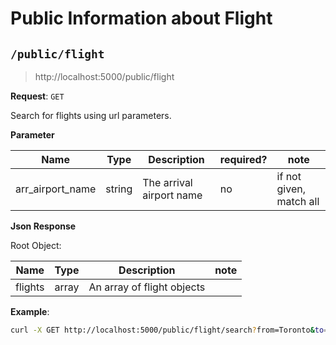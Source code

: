 # Public Information about Flight

## `/public/flight`

> http://localhost:5000/public/flight 

**Request**: `GET`

Search for flights using url parameters.

**Parameter**

| Name | Type | Description | required? | note |
| ---- | ---- | ----------- | --------- | ---- | 
| arr_airport_name | string | The arrival airport name | no | if not given, match all |


**Json Response**

Root Object:

| Name | Type | Description | note |
| ---- | ---- | ----------- | ---- |
| flights | array | An array of flight objects | |

**Example**:

```bash
curl -X GET http://localhost:5000/public/flight/search?from=Toronto&to=Vancouver&date=2020-12-01
```


